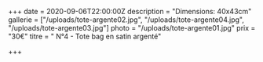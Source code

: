 +++
date = 2020-09-06T22:00:00Z
description = "Dimensions: 40x43cm"
gallerie = ["/uploads/tote-argente02.jpg", "/uploads/tote-argente04.jpg", "/uploads/tote-argente03.jpg"]
photo = "/uploads/tote-argente01.jpg"
prix = "30€"
titre = " N°4 - Tote bag en satin argenté"

+++
